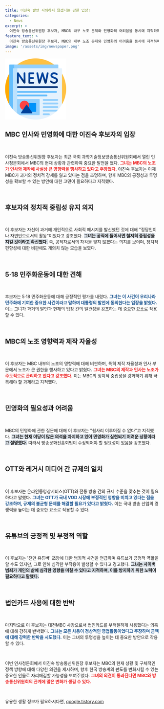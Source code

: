 ```yaml
---
title: 이진숙 발언 사퇴하지 않겠다는 강한 입장!
categories:
  - News
excerpt: >
  이진숙 방송통신위원장 후보자, MBC의 내부 노조 문제와 민영화의 어려움을 동시에 지적하며 사퇴하지 않겠다는 강력한 입장을 밝혔다. 정치적 중립성을 강조한 그는 MBC의 제작 자율성이 노조에 의해 좌지우지되고 있음을 비판했다.
feature_text: >
  이진숙 방송통신위원장 후보자, MBC의 내부 노조 문제와 민영화의 어려움을 동시에 지적하며 사퇴하지 않겠다는 강력한 입장을 밝혔다. 정치적 중립성을 강조한 그는 MBC의 제작 자율성이 노조에 의해 좌지우지되고 있음을 비판했다.
image: '/assets/img/newspaper.png'
---
```


<p><img src="/assets/img/newspaper.png" alt="kimp 속보" /></p>

<h2 data-ke-size="size26">MBC 인사와 민영화에 대한 이진숙 후보자의 입장</h2>

<p data-ke-size="size16">&nbsp;</p>

<p>이진숙 방송통신위원장 후보자는 최근 국회 과학기술정보방송통신위원회에서 열린 인사청문회에서 MBC의 현재 상황과 관련하여 중요한 발언을 했다. <b><span style="color: #ee2323;">그녀는 MBC의 노조가 인사와 제작에 사실상 큰 영향력을 행사하고 있다고 주장했다.</span></b> 이진숙 후보자는 이제 MBC가 과거의 정치적 강세를 잃고 있다는 점을 조명하며, 향후 MBC의 공정성과 투명성을 확보할 수 있는 방안에 대한 고민이 필요하다고 지적했다. </p>

<p data-ke-size="size16">&nbsp;</p>

<h2 data-ke-size="size26">후보자의 정치적 중립성 유지 의지</h2>

<p data-ke-size="size16">&nbsp;</p>

<p>이 후보자는 자신이 과거에 개인적으로 사회적 메시지를 발신했던 것에 대해 "정당인이나 자연인으로서의 활동"이었다고 강조했다. <b><span style="background-color: #21538527;">그녀는 공직에 들어서면 철저히 중립성을 지킬 것이라고 확신했다.</span></b> 즉, 공직자로서의 자각을 잊지 않겠다는 의지를 보이며, 정치적 편향성에 대한 비판에도 개의치 않는 모습을 보였다. </p>

<p data-ke-size="size16">&nbsp;</p>

<h2 data-ke-size="size26">5·18 민주화운동에 대한 견해</h2>

<p data-ke-size="size16">&nbsp;</p>

<p>후보자는 5·18 민주화운동에 대해 긍정적인 평가를 내렸다. <b><span style="color: #1a5490;">그녀는 이 사건이 우리나라 민주화에 기여한 중요한 사건이라고 말하며 대통령의 발언에 동의한다는 입장을 밝혔다.</span></b> 이는 그녀가 과거의 발언과 현재의 입장 간의 일관성을 강조하는 데 중요한 요소로 작용할 수 있다. </p>

<p data-ke-size="size16">&nbsp;</p>

<h2 data-ke-size="size26">MBC의 노조 영향력과 제작 자율성</h2>

<p data-ke-size="size16">&nbsp;</p>

<p>이 후보자는 MBC 내부의 노조의 영향력에 대해 비판하며, 특히 제작 자율성과 인사 부문에서 노조가 큰 권한을 행사하고 있다고 밝혔다. <b><span style="color: #ee2323;">그녀는 MBC의 제작과 인사는 노조가 주도적으로 관리하고 있다고 강조했다.</span></b> 이는 MBC의 정치적 중립성을 강화하기 위해 극복해야 할 과제라고 지적했다.</p>

<p data-ke-size="size16">&nbsp;</p>

<h2 data-ke-size="size26">민영화의 필요성과 어려움</h2>

<p data-ke-size="size16">&nbsp;</p>

<p>MBC의 민영화에 관한 질문에 대해 이 후보자는 "쉽사리 이루어질 수 없다"고 지적했다. <b><span style="background-color: #21538527;">그녀는 현재 야당이 많은 의석을 차지하고 있어 민영화가 실현되기 어려운 상황이라고 설명했다.</span></b> 따라서 방송문화진흥회법이 수정되어야 할 필요성이 있음을 강조했다. </p>

<p data-ke-size="size16">&nbsp;</p>

<h2 data-ke-size="size26">OTT와 레거시 미디어 간 규제의 일치</h2>

<p data-ke-size="size16">&nbsp;</p>

<p>이 후보자는 온라인동영상서비스(OTT)와 전통 방송 간의 규제 수준을 맞추는 것이 필요하다고 말했다. <b><span style="color: #1a5490;">그녀는 OTT가 국내 VOD 시장에 부정적인 영향을 미치고 있다는 점을 강조하며, 규제의 불균형 문제를 해결할 필요가 있다고 밝혔다.</span></b> 이는 국내 방송 산업의 경쟁력을 높이는 데 중요한 요소로 작용할 수 있다.</p>

<p data-ke-size="size16">&nbsp;</p>

<h2 data-ke-size="size26">유튜브의 긍정적 및 부정적 역할</h2>

<p data-ke-size="size16">&nbsp;</p>

<p>이 후보자는 '천만 유튜버' 쯔양에 대한 범죄적 사건을 언급하며 유튜브가 긍정적 역할을 할 수도 있지만, 그로 인해 심각한 부작용이 발생할 수 있다고 경고했다. <b><span style="background-color: #21538527;">그녀는 사이버 범죄가 개인의 삶에 심각한 영향을 미칠 수 있다고 지적하며, 이를 방지하기 위한 노력이 필요하다고 말했다.</span></b></p>

<p data-ke-size="size16">&nbsp;</p>

<h2 data-ke-size="size26">법인카드 사용에 대한 반박</h2>

<p data-ke-size="size16">&nbsp;</p>

<p>마지막으로 이 후보자는 대전MBC 사장으로서 법인카드를 부적절하게 사용했다는 의혹에 대해 강하게 반박했다. <b><span style="color: #1a5490;">그녀는 모든 사용이 정상적인 영업활동이었다고 주장하며 금액에 대해 강력한 반박을 시도했다.</span></b> 이는 그녀의 투명성을 높이는 데 중요한 방안으로 작용할 수 있다. </p>

<p data-ke-size="size16">&nbsp;</p> 

<p>이번 인사청문회에서 이진숙 방송통신위원장 후보자는 MBC의 현재 상황 및 구체적인 정책 방향에 대해 다양한 의견을 제시하며, 향후 한국 방송계의 판도를 변화시킬 수 있는 중요한 인물로 자리매김할 가능성을 보여주었다. <b><span style="color: #ee2323;">그녀의 의견이 통과된다면 MBC와 방송통신위원회의 관계에 많은 변화가 생길 수 있다.</span></b> </p>

<p data-ke-size="size16">&nbsp;</p>
유용한 생활 정보가 필요하시다면, <a href="https://qoogle.tistory.com" rel="dofollow">qoogle.tistory.com</a>


